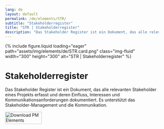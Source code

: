 ```yaml
---
lang: de
layout: default
permalink: /de/elements/STR/
subtitle: "Stakeholderregister"
title: "STR | Stakeholderregister"
description: "Das Stakeholder Register ist ein Dokument, das alle relevanten Stakeholder eines Projekts erfasst und deren Einfluss, Interessen und Kommunikationsanforderungen dokumentiert. Es unterstützt das Stakeholder-Management und die Kommunikation."
---
```


{% include figure.liquid loading="eager" path="assets/img/elements/de/STR.card.png" class="img-fluid" width="300" height="300" alt="STR | Stakeholderregister" %}

# Stakeholderregister

Das Stakeholder Register ist ein Dokument, das alle relevanten Stakeholder eines Projekts erfasst und deren Einfluss, Interessen und Kommunikationsanforderungen dokumentiert. Es unterstützt das Stakeholder-Management und die Kommunikation.

<a href="https://apps.apple.com/app/apple-store/id6738084498?pt=127441684&ct=website&mt=8">
  <img src="{{ "assets/img/en/appstore.png" | relative_url }}" width="120" height="40" alt="Download PM Elements">
</a>
